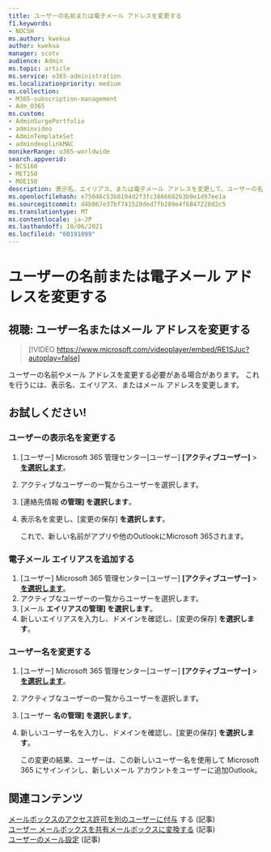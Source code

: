 ```yaml
---
title: ユーザーの名前または電子メール アドレスを変更する
f1.keywords:
- NOCSH
ms.author: kwekua
author: kwekua
manager: scotv
audience: Admin
ms.topic: article
ms.service: o365-administration
ms.localizationpriority: medium
ms.collection:
- M365-subscription-management
- Adm_O365
ms.custom:
- AdminSurgePortfolio
- adminvideo
- AdminTemplateSet
- admindeeplinkMAC
monikerRange: o365-worldwide
search.appverid:
- BCS160
- MET150
- MOE150
description: 表示名、エイリアス、または電子メール アドレスを変更して、ユーザーの名前または電子メール アドレスを変更する方法について説明します。
ms.openlocfilehash: e75046c53b8194d2f3fc386668263b9e1d97ee1a
ms.sourcegitcommit: d4b867e37bf741528ded7fb289e4f6847228d2c5
ms.translationtype: MT
ms.contentlocale: ja-JP
ms.lasthandoff: 10/06/2021
ms.locfileid: "60191099"
---
```

# <a name="change-a-users-name-or-email-address"></a>ユーザーの名前または電子メール アドレスを変更する

## <a name="watch-change-a-users-name-or-email-address"></a>視聴: ユーザー名またはメール アドレスを変更する

> [!VIDEO https://www.microsoft.com/videoplayer/embed/RE1SJuc?autoplay=false]

ユーザーの名前やメール アドレスを変更する必要がある場合があります。 これを行うには、表示名、エイリアス、またはメール アドレスを変更します。 

## <a name="try-it"></a>お試しください!

### <a name="change-a-users-display-name"></a>ユーザーの表示名を変更する

1. [ユーザー] Microsoft 365 管理センター[ユーザー] **[アクティブユーザー]**  >  <a href="https://go.microsoft.com/fwlink/p/?linkid=834822" target="_blank">**を選択します**</a>。
1. アクティブなユーザーの一覧からユーザーを選択します。
1. [連絡先情報 **の管理] を選択します**。
1. 表示名を変更し、[変更の保存] **を選択します**。

    これで、新しい名前がアプリや他のOutlookにMicrosoft 365されます。

### <a name="add-an-email-alias"></a>電子メール エイリアスを追加する

1. [ユーザー] Microsoft 365 管理センター[ユーザー] **[アクティブユーザー]**  >  <a href="https://go.microsoft.com/fwlink/p/?linkid=834822" target="_blank">**を選択します**</a>。
1. アクティブなユーザーの一覧からユーザーを選択します。
1. [メール **エイリアスの管理] を選択します**。
1. 新しいエイリアスを入力し、ドメインを確認し、[変更の保存] **を選択します**。

### <a name="change-a-username"></a>ユーザー名を変更する

1. [ユーザー] Microsoft 365 管理センター[ユーザー] **[アクティブユーザー]**  >  <a href="https://go.microsoft.com/fwlink/p/?linkid=834822" target="_blank">**を選択します**</a>。
1. アクティブなユーザーの一覧からユーザーを選択します。
1. [ユーザー **名の管理] を選択します**。
1. 新しいユーザー名を入力し、ドメインを確認し、[変更の保存] **を選択します**。

    この変更の結果、ユーザーは、この新しいユーザー名を使用して Microsoft 365 にサインインし、新しいメール アカウントをユーザーに追加Outlook。

## <a name="related-content"></a>関連コンテンツ

[メールボックスのアクセス許可を別のユーザーに付与](../admin/add-users/give-mailbox-permissions-to-another-user.md) する (記事)\
[ユーザー メールボックスを共有メールボックスに変換する](../admin/email/convert-user-mailbox-to-shared-mailbox.md) (記事)\
[ユーザーのメール設定](../admin/email/office-365-user-email-settings.md) (記事)
